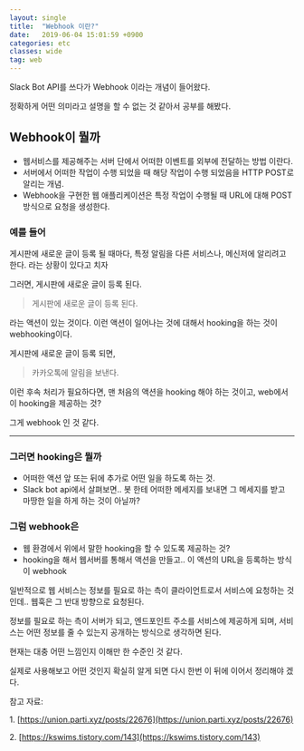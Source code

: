 ```yaml
---
layout: single
title:  "Webhook 이란?"
date:   2019-06-04 15:01:59 +0900
categories: etc
classes: wide
tag: web
---
```


Slack Bot API를 쓰다가 Webhook 이라는 개념이 들어왔다.

정확하게 어떤 의미라고 설명을 할 수 없는 것 같아서 공부를 해봤다.

## Webhook이 뭘까

- 웹서비스를 제공해주는 서버 단에서 어떠한 이벤트를 외부에 전달하는 방법 이란다.
- 서버에서 어떠한 작업이 수행 되었을 때 해당 작업이 수행 되었음을 HTTP POST로 알리는 개념.
- Webhook을 구현한 웹 애플리케이션은 특정 작업이 수행될 때 URL에 대해 POST 방식으로 요청을 생성한다.

### 예를 들어

게시판에 새로운 글이 등록 될 때마다, 특정 알림을 다른 서비스나, 메신저에 알리려고 한다. 라는 상황이 있다고 치자

그러면, 게시판에 새로운 글이 등록 된다.

> 게시판에 새로운 글이 등록 된다.

라는 액션이 있는 것이다. 이런 액션이 일어나는 것에 대해서 hooking을 하는 것이 webhooking이다.

게시판에 새로운 글이 등록 되면,

> 카카오톡에 알림을 보낸다.

이런 후속 처리가 필요하다면, 맨 처음의 액션을 hooking 해야 하는 것이고, web에서 이 hooking을 제공하는 것?

그게 webhook 인 것 같다.

---

### 그러면 hooking은 뭘까

- 어떠한 액션 앞 또는 뒤에 추가로 어떤 일을 하도록 하는 것.
- Slack bot api에서 살펴보면.. 봇 한테 어떠한 메세지를 보내면 그 메세지를 받고 마땅한 일을 하게 하는 것이 아닐까?

### 그럼 webhook은

- 웹 환경에서 위에서 말한 hooking을 할 수 있도록 제공하는 것?
- hooking을 해서 웹서버를 통해서 액션을 만들고.. 이 액션의 URL을 등록하는 방식이 webhook

일반적으로 웹 서비스는 정보를 필요로 하는 측이 클라이언트로서 서비스에 요청하는 것인데.. 웹훅은 그 반대 방향으로 요청된다.

정보를 필요로 하는 측이 서버가 되고, 엔드포인트 주소를 서비스에 제공하게 되며, 서비스는 어떤 정보를 줄 수 있는지 공개하는 방식으로 생각하면 된다.

현재는 대충 어떤 느낌인지 이해만 한 수준인 것 같다.

실제로 사용해보고 어떤 것인지 확실히 알게 되면 다시 한번 이 뒤에 이어서 정리해야 겠다.

참고 자료:

1. [https://union.parti.xyz/posts/22676](https://union.parti.xyz/posts/22676)

2. [https://kswims.tistory.com/143](https://kswims.tistory.com/143)
